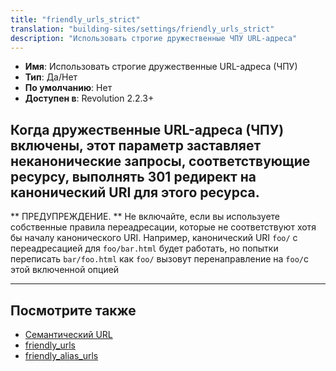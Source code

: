 ```yaml
---
title: "friendly_urls_strict"
translation: "building-sites/settings/friendly_urls_strict"
description: "Использовать строгие дружественные ЧПУ URL-адреса"
---
```


-   **Имя**: Использовать строгие дружественные URL-адреса (ЧПУ) 
-   **Тип**: Да/Нет  
-   **По умолчанию**: Нет   
-   **Доступен в**: Revolution 2.2.3+

Когда дружественные URL-адреса (ЧПУ) включены, этот параметр заставляет неканонические запросы, соответствующие ресурсу, выполнять 301 редирект на канонический URI для этого ресурса. 
---

** ПРЕДУПРЕЖДЕНИЕ. ** Не включайте, если вы используете собственные правила переадресации, которые не соответствуют хотя бы началу канонического URI. Например, канонический URI `foo/` с переадресацией для `foo/bar.html` будет работать, но попытки переписать `bar/foo.html` как `foo/` вызовут перенаправление на `foo/`с этой включенной опцией 

---
## Посмотрите также

-   [Семантический URL](https://ru.wikipedia.org/wiki/%D0%A1%D0%B5%D0%BC%D0%B0%D0%BD%D1%82%D0%B8%D1%87%D0%B5%D1%81%D0%BA%D0%B8%D0%B9_URL)
-   [friendly_urls](building-sites/settings/friendly_urls)
-   [friendly_alias_urls](building-sites/settings/friendly_alias_urls)
